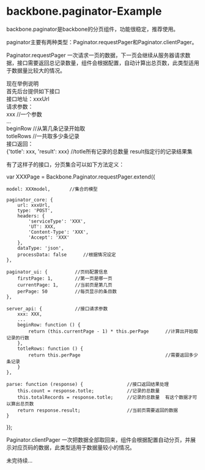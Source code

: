 backbone.paginator-Example
==========================

backbone.paginator是backbone的分页组件，功能很稳定，推荐使用。

paginator主要有两种类型：Paginator.requestPager和Paginator.clientPager。

Paginator.requestPager
一次请求一页的数据，下一页会继续从服务器请求数据，接口需要返回总记录数量，组件会根据配置，自动计算出总页数，此类型适用于数据量比较大的情况。

现在举例说明        
首先后台提供如下接口          
接口地址：xxxUrl    
请求参数：          
xxx         //一个参数    
...       
beginRow            //从第几条记录开始取              
totleRows           //一共取多少条记录                
接口返回：          
{'totle': xxx, 'result': xxx}    //totle所有记录的总数量    result指定行的记录结果集      

有了这样子的接口，分页集合可以如下方法定义：

var XXXPage = Backbone.Paginator.requestPager.extend({

    model: XXXmodel,       //集合的模型

    paginator_core: {
        url: xxxUrl,
        type: 'POST',
        headers: {
            'serviceType': 'XXX',
            'UT': XXX,
            'Content-Type': 'XXX',
            'Accept': 'XXX'
        },
        dataType: 'json',
        processData: false      //根据情况设定
    },

    paginator_ui: {          //页码配置信息
        firstPage: 1,        //第一页是哪一页
        currentPage: 1,      //当前页是第几页
        perPage: 50          //每页显示的条目数
    },

    server_api: {            //接口请求参数
        xxx: XXX,
        ...
        beginRow: function () {
            return (this.currentPage - 1) * this.perPage      //计算出开始取记录的行数
        },
        totleRows: function () {
            return this.perPage                               //需要返回多少条记录
        }
    },

    parse: function (response) {                //接口返回结果处理                  
        this.count = response.totle;            //记录的总数量                  
        this.totalRecords = response.totle;     //记录的总数量  有这个数据才可以算出总页数 
        return response.result;                 //当前页需要返回的数据
    }
});


Paginator.clientPager
一次把数据全部取回来，组件会根据配置自动分页，并展示对应页码的数据，此类型适用于数据量较小的情况。





未完待续...

